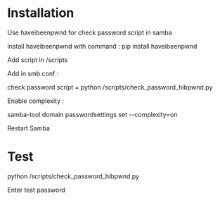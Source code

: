 Installation
========================

Use haveibeenpwnd  for check password script in samba

install haveibeenpwnd with command : pip install haveibeenpwnd

Add script in /scripts

Add in smb.conf :

check password script = python /scripts/check_password_hibpwnd.py

Enable complexity :

samba-tool domain passwordsettings set --complexity=on

Restart Samba


Test
=====

python /scripts/check_password_hibpwnd.py 

Enter test password

